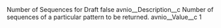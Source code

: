<?xml version="1.0" encoding="UTF-8"?>
<CustomMetadata xmlns="http://soap.sforce.com/2006/04/metadata" xmlns:xsi="http://www.w3.org/2001/XMLSchema-instance" xmlns:xsd="http://www.w3.org/2001/XMLSchema">
    <label>Number of Sequences for Draft</label>
    <protected>false</protected>
    <values>
        <field>avnio__Description__c</field>
        <value xsi:type="xsd:string">Number of sequences of a particular pattern to be returned.</value>
    </values>
    <values>
        <field>avnio__Value__c</field>
        <value xsi:type="xsd:string">1</value>
    </values>
</CustomMetadata>

